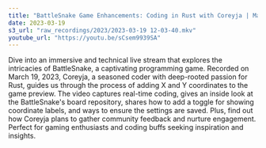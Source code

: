```yaml
---
title: "BattleSnake Game Enhancements: Coding in Rust with Coreyja | Mar 19, 2023"
date: 2023-03-19
s3_url: "raw_recordings/2023/2023-03-19 12-03-40.mkv"
youtube_url: "https://youtu.be/sCsem9939SA"
---
```


Dive into an immersive and technical live stream that explores the intricacies of BattleSnake, a captivating programming game. Recorded on March 19, 2023, Coreyja, a seasoned coder with deep-rooted passion for Rust, guides us through the process of adding X and Y coordinates to the game preview. The video captures real-time coding, gives an inside look at the BattleSnake's board repository, shares how to add a toggle for showing coordinate labels, and ways to ensure the settings are saved. Plus, find out how Coreyja plans to gather community feedback and nurture engagement. Perfect for gaming enthusiasts and coding buffs seeking inspiration and insights.
